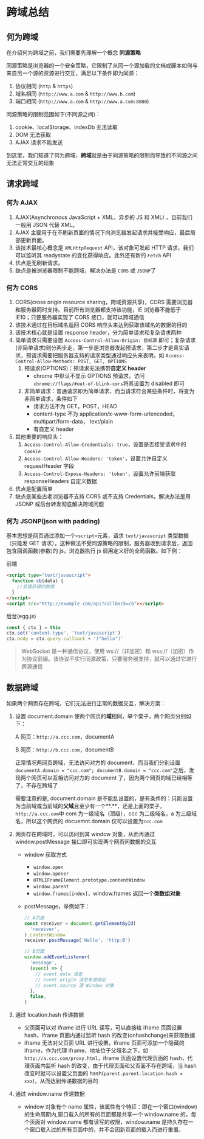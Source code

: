 # 跨域总结

## 何为跨域

在介绍何为跨域之前，我们需要先理解一个概念 **同源策略**

同源策略是浏览器的一个安全策略，它限制了从同一个源加载的文档或脚本如何与来自另一个源的资源进行交互，满足以下条件即为同源：

1. 协议相同 (`http` & `https`)
2. 域名相同 (`http://www.a.com` & `http://www.b.com`)
3. 端口相同 (`http://www.a.com` & `http://www.a.com:8080`)

同源策略的限制范围如下(不同源之间)：

1. cookie、localStorage、indexDb 无法读取
2. DOM 无法获取
3. AJAX 请求不能发送

到这里，我们知道了何为跨域，**跨域**就是由于同源策略的限制而导致的不同源之间无法正常交互的现象

## 请求跨域

### 何为 AJAX

1. AJAX(Asynchronous JavaScript + XML，异步的 JS 和 XML) ，目前我们一般用 JSON 代替 XML。
2. AJAX 主要用于在不刷新页面的情况下向浏览器发起请求并接受响应，最后局部更新页面。
3. 该技术最核心概念是 `XMLHttpRequest` API，该对象可发起 HTTP 请求，我们可以监听其 readystate 的变化获得响应。此外还有新的 `Fetch` API
4. 优点是无刷新请求。
5. 缺点是被浏览器限制不能跨域，解决办法是 `CORS` 或 `JSONP`了

### 何为 CORS

1. CORS(cross origin resource sharing，跨域资源共享)，CORS 需要浏览器和服务器同时支持。目前所有浏览器都支持该功能，IE 浏览器不能低于 IE10；只要服务器实现了 CORS 接口，就可以跨域通信
2. 该技术通过在目标域名返回 CORS 响应头来达到获取该域名的数据的目的
3. 该技术核心就是设置 response header，分为简单请求和复杂请求两种
4. 简单请求只需要设置 `Access-Control-Allow-Origin: 目标源` 即可；复杂请求(非简单请求)则分两步走，第一步是浏览器发起预请求，第二步才是真实请求，预请求需要把服务器支持的请求类型通过响应头来表明，如 `Access-Control-Allow-Methods: POST, GET, OPTIONS`
   1. 预请求(OPTIONS)：预请求无法携带**自定义 header**
      - chrome 中默认不显示 OPTIONS 预请求，访问`chrome://flags/#out-of-blink-cors`将其设置为 disabled 即可
   2. 非简单请求：普通请求即为简单请求，而当请求符合某些条件时，将变为非简单请求，条件如下
      - 请求方法不为 GET，POST，HEAD
      - content-type 不为 application/x-www-form-urlencoded，multipart/form-data， text/plain
      - 有自定义 header
5. 其他重要的响应头：
   1. `Access-Control-Allow-Credentials: true`，设置是否接受请求中的 `Cookie`
   2. `Access-Control-Allow-Headers: 'token'`，设置允许自定义 requestHeader 字段
   3. `Access-Control-Expose-Headers: 'token'`，设置允许前端获取 responseHeaders 自定义数据
6. 优点是配置简单
7. 缺点是某些古老浏览器不支持 CORS 或不支持 Credentials，解决办法是用 JSONP 或后台转发彻底解决跨域问题

### 何为 JSONP(json with padding)

基本思想是网页通过添加一个`<script>`元素，请求 `text/javascript` 类型数据（只能发 GET 请求），这种做法不受同源策略的限制，服务器收到请求后，返回包含回调函数(参数)的 js，浏览器执行 js 调用定义好的全局函数。如下例：

前端

```html
<script type="text/javascript">
  function cb(data) {
    //处理获得的数据
  }
</script>
<script src="http://example.com/api?callback=cb"></script>
```

后台(egg.js)

```js
const { ctx } = this
ctx.set('content-type', 'text/javascript')
ctx.body = ctx.query.callback + '("hello")'
```

> WebSocket 是一种通信协议，使用 ws://（非加密）和 wss://（加密）作为协议前缀。该协议不实行同源政策，只要服务器支持，就可以通过它进行跨源通信

## 数据跨域

如果两个网页存在跨域，它们无法进行正常的数据交互，解决方案：

1.  设置 document.domain 使两个网页的**域**相同，举个栗子，两个网页分别如下：

    A 网页：`http://a.ccc.com`，documentA

    B 网页：`http://b.ccc.com`，documentB

    正常情况两网页跨域，无法访问对方的 document，而当我们分别设置 `documentA.domain = "ccc.com"; documentB.domain = "ccc.com"`之后，发现两个网页可以互相访问对方的 document 了，因为两个网页的域已经相等了，不存在跨域了

    需要注意的是, document.domain 是不能乱设置的，是有条件的：只能设置为当前域或当前域的**父域**且至少有一个**.**，还是上面的栗子，`http://a.ccc.com`中 com 为一级域名（顶级），ccc 为二级域名，a 为三级域名，所以这个网页的 docuemnt.domain 仅可以设置为`ccc.com`

2.  网页存在跨域时，可以访问到其 window 对象，从而再通过 window.postMessage 接口即可实现两个网页间数据的交互

    - window 获取方式
      - `window.open`
      - `window.opener`
      - `HTMLIFrameElement.prototype.contentWindow`
      - `window.parent`
      - `window.frames[index]`，window.frames 返回一个**类数组对象**
    - postMessage，举例如下：

      ```js
      // A页面
      const receiver = document.getElementById(
        'receiver',
      ).contentWindow
      receiver.postMessage('Hello', 'http:B')

      // B页面
      window.addEventListener(
        'message',
        (event) => {
          // event.data 消息
          // event.origin 消息来源地址
          // event.source 源 Window 对象
        },
        false,
      )
      ```

3.  通过 location.hash 传递数据

    - 父页面可以对 iframe 进行 URL 读写，可以直接给 iframe 页面设置 hash，iframe 页面内通过监听 hash 的改变(onhashchange)来获取数据
    - iframe 无法对父页面 URL 进行设置，iframe 页面可添加一个隐藏的 iframe，作为代理 iframe，地址位于父域名之下，如`http://a.ccc.com/proxy.html`，iframe 页面设置代理页面的 hash，代理页面内监听 hash 的改变，由于代理页面和父页面不存在跨域，当 hash 改变时就可以设置父页面的 hash(`parent.parent.location.hash = xxx`)，从而达到传递数据的目的

4.  通过 window.name 传递数据

    - window 对象有个 name 属性，该属性有个特征：即在一个窗口(window)的生命周期内,窗口载入的所有的页面都是共享一个 window.name 的，每个页面对 window.name 都有读写的权限，window.name 是持久存在一个窗口载入过的所有页面中的，并不会因新页面的载入而进行重置。
